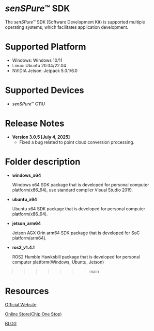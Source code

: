 # *senSPure*&trade; SDK

The *senSPure*&trade; SDK (Software Development Kit)  is supported multiple operating systems, which facilitates application development.

# Supported Platform
* Windows: Windows 10/11
* Linux: Ubuntu 20.04/22.04
* NVIDIA Jetson: Jetpack 5.0.1/6.0

# Supported Devices
* *senSPure*&trade; C11U

# Release Notes
* **Version 3.0.5 [July 4, 2025]**
   * Fixed a bug related to point cloud conversion processing.

# Folder description
* **windows_x64**

    Windows x64 SDK package that is developed for personal computer platform(x86_64), use standard compiler Visual Studio 2019.

* **ubuntu_x64**

     Ubuntu x64 SDK package that is developed for personal computer platform(x86_64).

* **jetson_arm64**

    Jetson AGX Orin arm64 SDK package that is developed for SoC platform(arm64).

* **ros2_v1.4.1**

    ROS2 Humble Hawksbill package that is developed for personal computer platform(Windows, Ubuntu, Jetson)
>>>>>>> main


# Resources
[Official Website](https://www.toppan.com/en/electronics/device/tof/)

[Online Store(Chip One Stop)](https://www.chip1stop.com/products/TOPPAN/TPSC1AS1Z/TOPP*0000005)

[BLOG](https://toppan-tof.jp/)